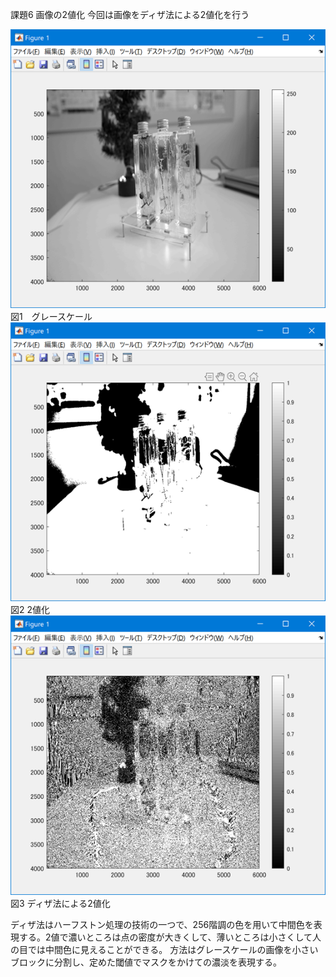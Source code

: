 課題6 画像の2値化
今回は画像をディザ法による2値化を行う

![](https://github.com/Tomiyoshi-Takafumi/lecture_image_processing/blob/master/%E8%AA%B2%E9%A1%8C%E7%94%BB%E5%83%8F/6-1.png)  
図1　グレースケール  
![](https://github.com/Tomiyoshi-Takafumi/lecture_image_processing/blob/master/%E8%AA%B2%E9%A1%8C%E7%94%BB%E5%83%8F/6-2.png)  
図2 2値化  
![](https://github.com/Tomiyoshi-Takafumi/lecture_image_processing/blob/master/%E8%AA%B2%E9%A1%8C%E7%94%BB%E5%83%8F/6-3.png)  
図3 ディザ法による2値化  

ディザ法はハーフストン処理の技術の一つで、256階調の色を用いて中間色を表現する。2値で濃いところは点の密度が大きくして、薄いところは小さくして人の目では中間色に見えることができる。
方法はグレースケールの画像を小さいブロックに分割し、定めた閾値でマスクをかけての濃淡を表現する。
